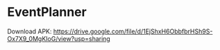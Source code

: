 # EventPlanner

Download APK:
https://drive.google.com/file/d/1EjShxH6ObbfbrHSh9S-Ox7X9_0MgKIoG/view?usp=sharing
